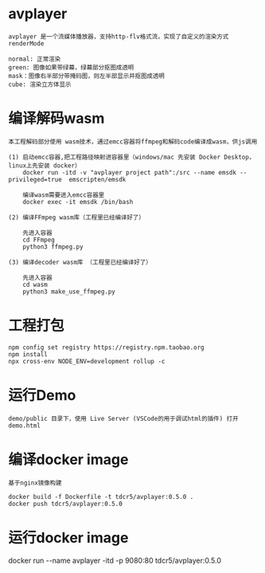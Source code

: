 # avplayer
    avplayer 是一个流媒体播放器，支持http-flv格式流，实现了自定义的渲染方式renderMode

    normal: 正常渲染
    green: 图像如果带绿幕，绿幕部分抠图成透明
    mask：图像右半部分带掩码图，则左半部显示并抠图成透明
    cube: 渲染立方体显示




# 编译解码wasm 
    本工程解码部分使用 wasm技术，通过emcc容器将ffmpeg和解码code编译成wasm，供js调用

    (1) 启动emcc容器,把工程路径映射进容器里（windows/mac 先安装 Docker Desktop， linux上先安装 docker）
        docker run -itd -v "avplayer project path":/src --name emsdk --privileged=true  emscripten/emsdk

        编译wasm需要进入emcc容器里
        docker exec -it emsdk /bin/bash

    (2) 编译FFmpeg wasm库（工程里已经编译好了）
        
        先进入容器
        cd FFmpeg
        python3 ffmpeg.py

    (3) 编译decoder wasm库 （工程里已经编译好了）   

        先进入容器
        cd wasm
        python3 make_use_ffmpeg.py

# 工程打包
   
    npm config set registry https://registry.npm.taobao.org
    npm install
    npx cross-env NODE_ENV=development rollup -c 

# 运行Demo

    demo/public 目录下，使用 Live Server (VSCode的用于调试html的插件) 打开 demo.html


# 编译docker image

    基于nginx镜像构建

    docker build -f Dockerfile -t tdcr5/avplayer:0.5.0 .
    docker push tdcr5/avplayer:0.5.0



# 运行docker image

docker run --name avplayer -itd -p 9080:80 tdcr5/avplayer:0.5.0
